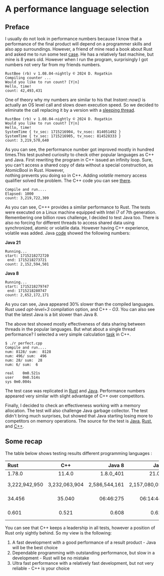 # A performance language selection

## Preface

I usually do not look in performance numbers because I know that a performance of the final product will depend on a programmer skills and also app surroundings.
However, a friend of mine read a book about Rust and asked me to run some test [case](https://github.com/drogatkin/loops_counter/blob/master/rust/counter.rs). He has 
a relatively fast machine, but mine is 8 years old. However when I run the program, surprisingly I got numbers not very far from my friends numbers.

```console
RustBee (rb) v 1.08.04-nightly © 2024 D. Rogatkin
Compiling counter ...
Would you like to run count? [Y|n]  
Hello, time!
count: 42,493,431
```

One of theory why my numbers are similar to his that *Instant::now()* is actually an OS level call and slows down execution speed. So we decided to eliminate 
the call replacing it by a version with a [sleeping thread](https://github.com/drogatkin/loops_counter/blob/master/rust/counter3.rs).

```console
RustBee (rb) v 1.08.04-nightly © 2024 D. Rogatkin
Would you like to run count? [Y|n]  
Hello, time!
SystemTime { tv_sec: 1715216904, tv_nsec: 814051492 }
SystemTime { tv_sec: 1715216905, tv_nsec: 814528333 }
count: 3,219,570,640
```

As you can see, the performance number got improved mostly in hundred times.This test pushed curiosity to check other popular languages as C++ and Java.
First rewriting the program in C++ issued an infinity loop. Sure, you can't access a shared copy of data without a special construction, as AtomicBool in Rust. However,  
nothing prevents you doing so in C++. Adding *volatile* memory access qualifier solved the problem. The C++ code you can see [there](https://github.com/drogatkin/loops_counter/blob/master/C%2B%2B/counter4.cpp).

```console
Compile and run....
Elapsed: 1000
count: 3,219,722,309
```

As you can see, C+++ provides a similar performance to Rust. The tests were executed on a Linux machine equipped with Intel i7 of 7th generation.
Remembering one billion rows challenge, I decided to test Java too. There is also no forcing for different threads to access shared data using synchronized, atomic or volatile data. However having C++ experience,
volatile was added. Java [code](https://github.com/drogatkin/loops_counter/blob/master/java/code/Counter.java) showed the following numbers:

**Java 21**

```console
Running...
start: 1715218272720
 end: 1715218273721
count: 2,152,594,501
```

**Java 8**

```console
Running...
start: 1715218279747
 end: 1715218280747
count: 2,652,172,171
```

As you can see, Java appeared 30% slower than the compiled languages. Rust used *opt-level=3* compilation option, and C++ - *O3*.
You can also see that the latest Java is a bit slower than Java 8.

The above test showed mostly effectiveness of data sharing between threads in the popular languages. But what about a single thread performance? 
I selected a very simple calculation [task](https://github.com/drogatkin/loops_counter/blob/master/C%2B%2B/perfect.cpp) in C++.

```console
$ ./r perfect.cpp
Compile and run....
num: 8128/ sum:  8128
num: 496/ sum:  496
num: 28/ sum:  28
num: 6/ sum:  6

real	0m0.521s
user	0m0.514s
sys	0m0.004s
```


The test case was replicated in [Rust](https://github.com/drogatkin/loops_counter/blob/master/rust/perfect.rs) and [Java]( https://github.com/drogatkin/loops_counter/blob/master/java/code/Perfect.java).
Performance numbers appeared very similar with slight advantage of C++ over competitors.

Finally, I decided to check an effectiveness working with a memory allocation. The test will also challenge Java garbage collector. The test didn't bring
much surprises, but showed that Java starting losing more to competitors on memory operations. The source for the test is [Java](https://github.com/drogatkin/loops_counter/blob/master/java/code/StrTest.java),
 [Rust](https://github.com/drogatkin/loops_counter/blob/master/rust/str_test.rs), and [C++](https://github.com/drogatkin/loops_counter/blob/master/C%2B%2B/str_test.cpp).

## Some recap

The table below shows testing results different programming languages :

| Rust | C++ | Java 8 | Java | Processor | In |
| :---------- | :------: | ----: | -------: | :----------- | :----: |
| 1.78.0 | 11.4.0 | 1.8.0_401 | 21.0.3 | i7 7 gen |  ver |
| 3,222,942,950 | 3,232,063,904 | 2,586,544,161 | 2,157,080,054 | Ubuntu 22.04 | times |
| 34.456 |  35.040 |  06:46:275 |   06:14:441 |  Ubuntu 22.04 |  min:sec:ms |
| 0.601 | 0.521 | 0.608 | 0.620 | Ubuntu 22.04 | sec |

You can see that C++ keeps a leadership in all tests, however a position of Rust only sightly behind. So my view is the following:

1. A fast development with a good performance of a result product - Java will be the best choice
2. Dependable programming with outstanding performance, but slow in a development - Rust will be no mistake
3. Ultra fast performance with a relatively fast development, but not very reliable - C++ is your choice



